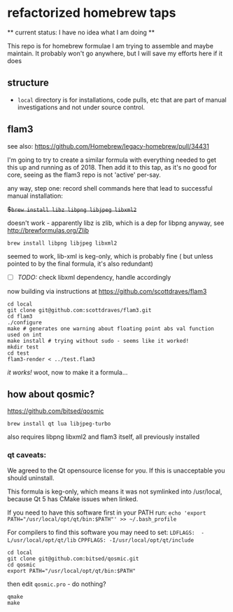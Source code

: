# refactorized homebrew taps

** current status: I have no idea what I am doing **

This repo is for homebrew formulae I am trying to assemble and maybe maintain.
It probably won't go anywhere, but I will save my efforts here if it does

## structure

- `local` directory is for installations, code pulls, etc that are part of
manual investigations and not under source control.

## flam3

see also: https://github.com/Homebrew/legacy-homebrew/pull/34431

I'm going to try to create a similar formula with everything needed to get this
up and running as of 2018.  Then add it to this tap, as it's no good for core,
seeing as the flam3 repo is not 'active' per-say.

any way, step one: record shell commands here that lead to successful manual
installation:

~~$`brew install libz libpng libjpeg libxml2`~~

doesn't work - apparently libz is zlib, which is a dep for libpng anyway,
see http://brewformulas.org/Zlib

```
brew install libpng libjpeg libxml2
```

seemed to work, lib-xml is keg-only, which is probably fine (
  but unless pointed to by the final formula, it's also redundant)

- [ ] *TODO:* check libxml dependency, handle accordingly

now building via instructions at https://github.com/scottdraves/flam3

```
cd local
git clone git@github.com:scottdraves/flam3.git
cd flam3
./configure
make # generates one warning about floating point abs val function used on int
make install # trying without sudo - seems like it worked!
mkdir test
cd test
flam3-render < ../test.flam3
```

*it works!* woot, now to make it a formula...

## how about qosmic?

https://github.com/bitsed/qosmic

```
brew install qt lua libjpeg-turbo
```

also requires libpng libxml2 and flam3 itself, all previously installed

### qt caveats:

We agreed to the Qt opensource license for you.
If this is unacceptable you should uninstall.

This formula is keg-only, which means it was not symlinked into /usr/local,
because Qt 5 has CMake issues when linked.

If you need to have this software first in your PATH run:
  `echo 'export PATH="/usr/local/opt/qt/bin:$PATH"' >> ~/.bash_profile`

For compilers to find this software you may need to set:
    `LDFLAGS:  -L/usr/local/opt/qt/lib`
    `CPPFLAGS: -I/usr/local/opt/qt/include`

```
cd local
git clone git@github.com:bitsed/qosmic.git
cd qosmic
export PATH="/usr/local/opt/qt/bin:$PATH"
```

then edit `qosmic.pro` - do nothing?

```
qmake
make
```
